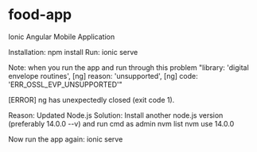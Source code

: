 # food-app
Ionic Angular Mobile Application

Installation: npm install
Run: ionic serve

Note: when you run the app and run through this problem 
"library: 'digital envelope routines',
[ng]   reason: 'unsupported',
[ng]   code: 'ERR_OSSL_EVP_UNSUPPORTED'"

[ERROR] ng has unexpectedly closed (exit code 1).

Reason: Updated Node.js
Solution: Install another node.js version (preferably 14.0.0 --v) and run cmd as admin
nvm list
nvm use 14.0.0

Now run the app again: ionic serve
